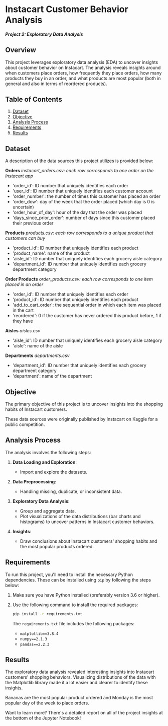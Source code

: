 # Instacart Customer Behavior Analysis
#### *Project 2: Exploratory Data Analysis*

## Overview

This project leverages exploratory data analysis (EDA) to uncover insights about customer behavior on Instacart. The analysis reveals insights around when customers place orders, how frequently they place orders, how many products they buy in an order, and what products are most popular (both in general and also in terms of reordered products).

## Table of Contents

1. [Dataset](#dataset)
2. [Objective](#objective)
3. [Analysis Process](#analysis-process)
4. [Requirements](#requirements)
5. [Results](#results)

## Dataset <a id="dataset"></a>

A description of the data sources this project utilizes is provided below:

**Orders**
*instacart_orders.csv: each row corresponds to one order on the Instacart app*
- 'order_id': ID number that uniquely identifies each order
- 'user_id': ID number that uniquely identifies each customer account
- 'order_number': the number of times this customer has placed an order
- 'order_dow': day of the week that the order placed (which day is 0 is uncertain)
- 'order_hour_of_day': hour of the day that the order was placed
- 'days_since_prior_order': number of days since this customer placed their previous order

**Products**
*products.csv: each row corresponds to a unique product that customers can buy*
- 'product_id': ID number that uniquely identifies each product
- 'product_name': name of the product
- 'aisle_id': ID number that uniquely identifies each grocery aisle category
- 'department_id': ID number that uniquely identifies each grocery department category

**Order Products**
*order_products.csv: each row corresponds to one item placed in an order*
- 'order_id': ID number that uniquely identifies each order
- 'product_id': ID number that uniquely identifies each product
- 'add_to_cart_order': the sequential order in which each item was placed in the cart
- 'reordered': 0 if the customer has never ordered this product before, 1 if they have

**Aisles**
*aisles.csv*
- 'aisle_id': ID number that uniquely identifies each grocery aisle category
- 'aisle': name of the aisle

**Departments**
*departments.csv*
- 'department_id': ID number that uniquely identifies each grocery department category
- 'department': name of the department

## Objective <a id="objective"></a>

The primary objective of this project is to uncover insights into the shopping habits of Instacart customers.

These data sources were originally published by Instacart on Kaggle for a public competition. 

## Analysis Process <a id="analysis-process"></a>

The analysis involves the following steps:

1. **Data Loading and Exploration**:
   - Import and explore the datasets.
   
2. **Data Preprocessing**:
   - Handling missing, duplicate, or inconsistent data. 
   
3. **Exploratory Data Analysis**:
   - Group and aggregate data.
   - Plot visualizations of the data distributions (bar charts and histograms) to uncover patterns in Instacart customer behaviors.
   
4. **Insights**:
   - Draw conclusions about Instacart customers' shopping habits and the most popular products ordered.

## Requirements <a id="requirements"></a>

To run this project, you'll need to install the necessary Python dependencies. These can be installed using `pip` by following the steps below:

1. Make sure you have Python installed (preferably version 3.6 or higher).
2. Use the following command to install the required packages:

    ```sh
    pip install -r requirements.txt
    ```

   The `requirements.txt` file includes the following packages:
   - `matplotlib==3.8.4`
   - `numpy==2.1.3`
   - `pandas==2.2.3`

## Results <a id="results"></a>

The exploratory data analysis revealed interesting insights into Instacart customers' shopping behaviors. Visualizing distributions of the data with the Matplotlib library made it a lot easier and clearer to identify these insights.

Bananas are the most popular product ordered and Monday is the most popular day of the week to place orders.

Want to learn more? There's a detailed report on all of the project insights at the bottom of the Jupyter Notebook!


